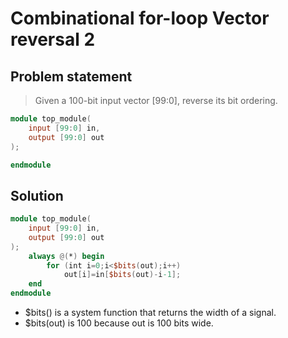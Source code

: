 # Combinational for-loop Vector reversal 2

## Problem statement

> Given a 100-bit input vector [99:0], reverse its bit ordering.

```verilog
module top_module( 
    input [99:0] in,
    output [99:0] out
);

endmodule
```

## Solution

```verilog
module top_module( 
    input [99:0] in,
    output [99:0] out
);
    always @(*) begin
        for (int i=0;i<$bits(out);i++)
            out[i]=in[$bits(out)-i-1];
    end
endmodule
```

* $bits() is a system function that returns the width of a signal.
* $bits(out) is 100 because out is 100 bits wide.